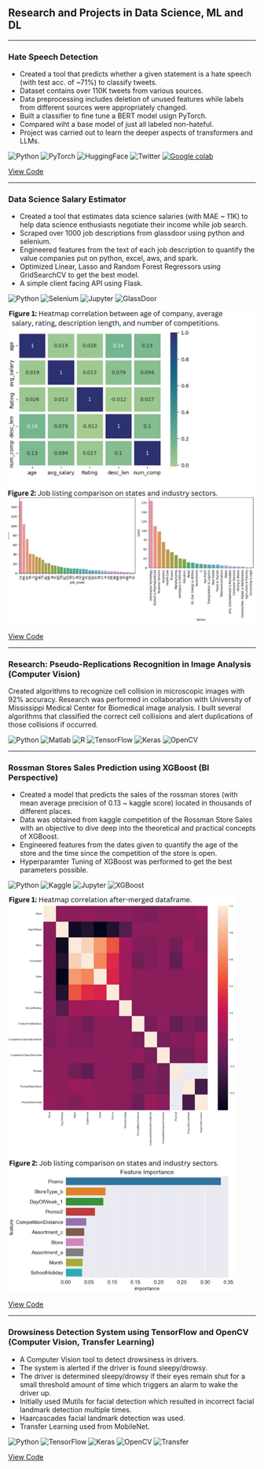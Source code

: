 ## Research and Projects in Data Science, ML and DL

---

### Hate Speech Detection
* Created a tool that predicts whether a given statement is a hate speech (with test acc. of ~71%) to classify tweets.
* Dataset contains over 110K tweets from various sources.
* Data preprocessing includes deletion of unused features while labels from different sources were appropriately changed.
* Built a classifier to fine tune a BERT model usign PyTorch.
* Compared wiht a base model of just all labeled non-hateful.
* Project was carried out to learn the deeper aspects of transformers and LLMs.  

![Python](https://img.shields.io/badge/Python-100000?style=flat&logo=Python&logoColor=5A27B3&labelColor=FFFFFF&color=FFFFFF) ![PyTorch](https://img.shields.io/badge/PyTorch-100000?style=flat&logo=pytorch&logoColor=FF5500&labelColor=FFFFFF&color=FFFFFF) ![HuggingFace](https://img.shields.io/badge/HuggingFace_Transformers-white?logo=HuggingFace) ![Twitter](https://img.shields.io/badge/Twitter-100000?style=flat&logo=Twitter&logoColor=0084FF&labelColor=FFFFFF&color=FFFFFF) <a href='https://github.com/shivamkapasia0' target="_blank"><img alt='Google colab' src='https://img.shields.io/badge/Colab-100000?style=flat&logo=Google colab&logoColor=E75D00&labelColor=FFFFFF&color=FFFFFF'/></a>

[View Code](https://github.com/ayushzoc/hatespeechbert)

---

### Data Science Salary Estimator
* Created a tool that estimates data science salaries (with MAE ~ 11K) to help data science enthusiasts negotiate their income while job search.
* Scraped over 1000 job descriptions from glassdoor using python and selenium.
* Engineered features from the text of each job description to quantify the value companies put on python, excel, aws, and spark.
* Optimized Linear, Lasso and Random Forest Regressors using GridSearchCV to get the best model.
* A simple client facing API using Flask.  

![Python](https://img.shields.io/badge/Python-100000?style=flat&logo=Python&logoColor=5A27B3&labelColor=FFFFFF&color=FFFFFF) ![Selenium](https://img.shields.io/badge/Selenium-100000?style=flat&logo=Selenium&logoColor=06A000&labelColor=FFFFFF&color=FFFFFF) ![Jupyter](https://img.shields.io/badge/Jupyter-100000?style=flat&logo=Jupyter&logoColor=FD7200&labelColor=FFFFFF&color=FFFFFF) ![GlassDoor](https://img.shields.io/badge/GlassDoor-100000?style=flat&logo=Glassdoor&logoColor=02C319&labelColor=FFFFFF&color=FFFFFF)  

![STATE!](/images/image1.png)  

[View Code](https://github.com/ayushzoc/job_salary_proj)

---

### Research: Pseudo-Replications Recognition in Image Analysis (Computer Vision)
Created algorithms to recognize cell collision in microscopic images with 92% accuracy. Research was performed in collaboration with University of Mississippi Medical Center for Biomedical image analysis. I built several algorithms that classified the correct cell collisions and alert duplications of those collisions if occurred.  

![Python](https://img.shields.io/badge/Python-100000?style=flat&logo=Python&logoColor=5A27B3&labelColor=FFFFFF&color=FFFFFF) ![Matlab](https://img.shields.io/badge/Matlab-white?logo=Matlab) ![R](https://img.shields.io/badge/R-100000?style=flat&logo=R&logoColor=1D62B1&labelColor=FFFFFF&color=FFFFFF) ![TensorFlow](https://img.shields.io/badge/TensorFlow-100000?style=flat&logo=TensorFlow&logoColor=FF8D00&labelColor=FFFFFF&color=FFFFFF) ![Keras](https://img.shields.io/badge/Keras-100000?style=flat&logo=Keras&logoColor=FF1E00&labelColor=FFFFFF&color=FFFFFF) ![OpenCV](https://img.shields.io/badge/OpenCV-100000?style=flat&logo=OpenCV&logoColor=44FF00&labelColor=FFFFFF&color=FFFFFF)

---

### Rossman Stores Sales Prediction using XGBoost (BI Perspective)
* Created a model that predicts the sales of the rossman stores (with mean average precision of 0.13 ~ kaggle score) located in thousands of different places.
* Data was obtained from kaggle competition of the Rossman Store Sales with an objective to dive deep into the theoretical and practical concepts of XGBoost.
* Engineered features from the dates given to quantify the age of the store and the time since the competition of the store is open.
* Hyperparamter Tuning of XGBoost was performed to get the best parameters possible.  

![Python](https://img.shields.io/badge/Python-100000?style=flat&logo=Python&logoColor=5A27B3&labelColor=FFFFFF&color=FFFFFF) ![Kaggle](https://img.shields.io/badge/Kaggle-100000?style=flat&logo=Kaggle&logoColor=00B3FF&labelColor=FFFFFF&color=FFFFFF) ![Jupyter](https://img.shields.io/badge/Jupyter-100000?style=flat&logo=Jupyter&logoColor=FD7200&labelColor=FFFFFF&color=FFFFFF) ![XGBoost](https://img.shields.io/badge/Gradient_Boost-white?logo=GradientBoost)

![State!](/images/image2.png)

[View Code](https://github.com/ayushzoc/rossmanstoresales)

---

### Drowsiness Detection System using TensorFlow and OpenCV (Computer Vision, Transfer Learning)
* A Computer Vision tool to detect drowsiness in drivers. 
* The system is alerted if the driver is found sleepy/drowsy. 
* The driver is determined sleepy/drowsy if their eyes remain shut for a small threshold amount of time which triggers an alarm to wake the driver up.
* Initially used IMutils for facial detection which resulted in incorrect facial landmark detection multiple times.
* Haarcascades facial landmark detection was used.
* Transfer Learning used from MobileNet.

![Python](https://img.shields.io/badge/Python-100000?style=flat&logo=Python&logoColor=5A27B3&labelColor=FFFFFF&color=FFFFFF) ![TensorFlow](https://img.shields.io/badge/TensorFlow-100000?style=flat&logo=TensorFlow&logoColor=FF8D00&labelColor=FFFFFF&color=FFFFFF) ![Keras](https://img.shields.io/badge/Keras-100000?style=flat&logo=Keras&logoColor=FF1E00&labelColor=FFFFFF&color=FFFFFF) ![OpenCV](https://img.shields.io/badge/OpenCV-100000?style=flat&logo=OpenCV&logoColor=44FF00&labelColor=FFFFFF&color=FFFFFF) ![Transfer](https://img.shields.io/badge/Transfer_Learning-white?logo=TransferLearning)

[View Code](https://github.com/ayushzoc/Facial_Detection)
